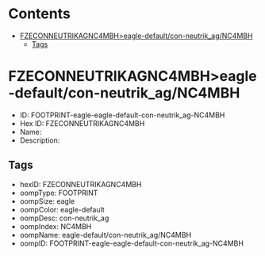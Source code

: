 



Contents
========

* [FZECONNEUTRIKAGNC4MBH>eagle-default/con-neutrik_ag/NC4MBH](#fzeconneutrikagnc4mbheagle-defaultcon-neutrik_agnc4mbh)
	* [Tags](#tags)

# FZECONNEUTRIKAGNC4MBH>eagle-default/con-neutrik_ag/NC4MBH

- ID: FOOTPRINT-eagle-eagle-default-con-neutrik_ag-NC4MBH
- Hex ID: FZECONNEUTRIKAGNC4MBH
- Name: 
- Description: 

## Tags

- hexID: FZECONNEUTRIKAGNC4MBH
- oompType: FOOTPRINT
- oompSize: eagle
- oompColor: eagle-default
- oompDesc: con-neutrik_ag
- oompIndex: NC4MBH
- oompName: eagle-default/con-neutrik_ag/NC4MBH
- oompID: FOOTPRINT-eagle-eagle-default-con-neutrik_ag-NC4MBH
